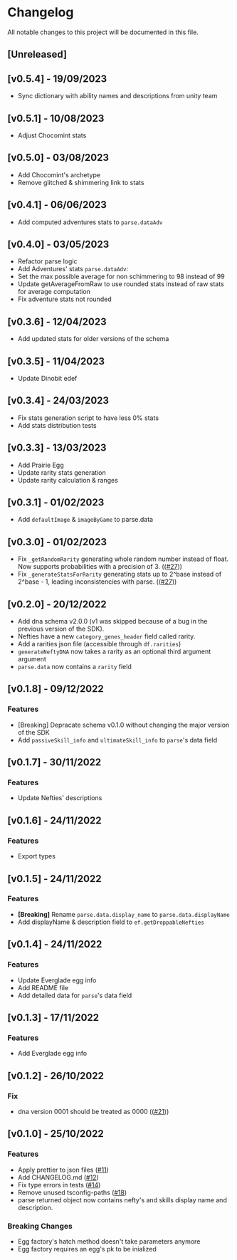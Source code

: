 # Changelog

All notable changes to this project will be documented in this file.

## [Unreleased]

## [v0.5.4] - 19/09/2023
- Sync dictionary with ability names and descriptions from unity team

## [v0.5.1] - 10/08/2023
- Adjust Chocomint stats

## [v0.5.0] - 03/08/2023

- Add Chocomint's archetype
- Remove glitched & shimmering link to stats

## [v0.4.1] - 06/06/2023

- Add computed adventures stats to `parse.dataAdv`

## [v0.4.0] - 03/05/2023

- Refactor parse logic
- Add Adventures' stats `parse.dataAdv`:
- Set the max possible average for non schimmering to 98 instead of 99
- Update getAverageFromRaw to use rounded stats instead of raw stats for average computation
- Fix adventure stats not rounded

## [v0.3.6] - 12/04/2023

- Add updated stats for older versions of the schema

## [v0.3.5] - 11/04/2023

- Update Dinobit edef

## [v0.3.4] - 24/03/2023

- Fix stats generation script to have less 0% stats
- Add stats distribution tests

## [v0.3.3] - 13/03/2023

- Add Prairie Egg
- Update rarity stats generation
- Update rarity calculation & ranges

## [v0.3.1] - 01/02/2023

- Add `defaultImage` & `imageByGame` to parse.data

## [v0.3.0] - 01/02/2023

- Fix `_getRandomRarity` generating whole random number instead of float. Now supports probabilities with a precision of 3. (([#27](https://github.com/Aurory-Game/dna/issues/27)))
- Fix `_generateStatsForRarity` generating stats up to 2^base instead of 2^base - 1, leading inconsistencies with parse. (([#27](https://github.com/Aurory-Game/dna/issues/27)))

## [v0.2.0] - 20/12/2022

- Add dna schema v2.0.0 (v1 was skipped because of a bug in the previous version of the SDK).
- Nefties have a new `category_genes_header` field called rarity.
- Add a rarities json file (accessible through `df.rarities`)
- `generateNeftyDNA` now takes a rarity as an optional third argument argument
- `parse.data` now contains a `rarity` field

## [v0.1.8] - 09/12/2022

### Features

- [Breaking] Depracate schema v0.1.0 without changing the major version of the SDK
- Add `passiveSkill_info` and `ultimateSkill_info` to `parse`'s data field

## [v0.1.7] - 30/11/2022

### Features

- Update Nefties' descriptions

## [v0.1.6] - 24/11/2022

### Features

- Export types

## [v0.1.5] - 24/11/2022

### Features

- **[Breaking]** Rename `parse.data.display_name` to `parse.data.displayName`
- Add displayName & description field to `ef.getDroppableNefties`

## [v0.1.4] - 24/11/2022

### Features

- Update Everglade egg info
- Add README file
- Add detailed data for `parse`'s data field

## [v0.1.3] - 17/11/2022

### Features

- Add Everglade egg info

## [v0.1.2] - 26/10/2022

### Fix

- dna version 0001 should be treated as 0000 (([#21](https://github.com/Aurory-Game/dna/issues/21)))

## [v0.1.0] - 25/10/2022

### Features

- Apply prettier to json files ([#11](https://github.com/Aurory-Game/dna/issues/11))
- Add CHANGELOG.md ([#12](https://github.com/Aurory-Game/dna/issues/12))
- Fix type errors in tests ([#14](https://github.com/Aurory-Game/dna/issues/14))
- Remove unused tsconfig-paths ([#18](https://github.com/Aurory-Game/dna/issues/18))
- parse returned object now contains nefty's and skills display name and description.

### Breaking Changes

- Egg factory's hatch method doesn't take parameters anymore
- Egg factory requires an egg's pk to be inialized
